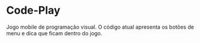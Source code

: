 # Code-Play
Jogo mobile de programação visual.
O código atual apresenta os botões de menu e dica que ficam dentro do jogo.
